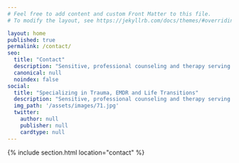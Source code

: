 ```yaml
---
# Feel free to add content and custom Front Matter to this file.
# To modify the layout, see https://jekyllrb.com/docs/themes/#overriding-theme-defaults

layout: home
published: true
permalink: /contact/
seo:
  title: "Contact"
  description: "Sensitive, professional counseling and therapy serving the Portland area."
  canonical: null
  noindex: false
social:
  title: "Specializing in Trauma, EMDR and Life Transitions"
  description: "Sensitive, professional counseling and therapy serving the Portland, OR area."
  img_path: '/assets/images/71.jpg'
  twitter:
    author: null
    publisher: null
    cardtype: null
---
```


{% include section.html location="contact" %}
